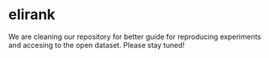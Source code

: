 # elirank

We are cleaning our repository for better guide for reproducing experiments and accesing to the open dataset.
Please stay tuned!
